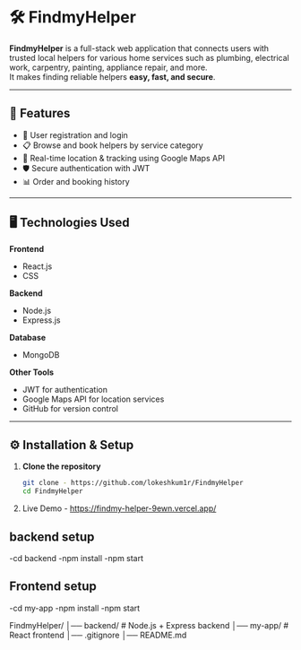 # 🛠️ FindmyHelper

**FindmyHelper** is a full-stack web application that connects users with trusted local helpers for various home services such as plumbing, electrical work, carpentry, painting, appliance repair, and more.  
It makes finding reliable helpers **easy, fast, and secure**.

---

## 🚀 Features

- 🔐 User registration and login  
- 📋 Browse and book helpers by service category  
- 📍 Real-time location & tracking using Google Maps API   
- 🛡️ Secure authentication with JWT  
- 📊 Order and booking history  

---

## 🖥️ Technologies Used

**Frontend**  
- React.js  
- CSS  

**Backend**  
- Node.js  
- Express.js  

**Database**  
- MongoDB  

**Other Tools**  
- JWT for authentication  
- Google Maps API for location services  
- GitHub for version control
---

## ⚙️ Installation & Setup

1. **Clone the repository**
   ```bash
   git clone - https://github.com/lokeshkum1r/FindmyHelper
   cd FindmyHelper
   

2. Live Demo - https://findmy-helper-9ewn.vercel.app/

 ## backend setup
   -cd backend
   -npm install
   -npm start

  ## Frontend setup
   -cd my-app
   -npm install
   -npm start


FindmyHelper/
│── backend/        # Node.js + Express backend
│── my-app/       # React frontend
│── .gitignore
│── README.md
